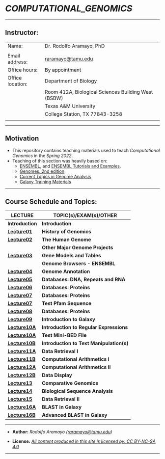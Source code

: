 # _**COMPUTATIONAL_GENOMICS**_

------------------------------------------------------------------------

## **Instructor:**

|                  |                                                     |
|------------------|-----------------------------------------------------|
| Name:            | Dr. Rodolfo Aramayo, PhD                            |
|                  |                                                     |
| Email address:   | raramayo@tamu.edu                                   |
| Office hours:    | By appointment                                      |
| Office location: | Department of Biology                               |
|                  | Room 412A, Biological Sciences Building West (BSBW) |
|                  | Texas A&M University                                |
|                  | College Station, TX 77843-3258                      |
|                  |                                                     |

------------------------------------------------------------------------

## Motivation

+ This repository contains teaching materials used to teach _Computational Genomics_ in the _Spring 2022_.
+ Teaching of this section was heavily based on:
  + [ENSEMBL](https://www.ensembl.org/index.html), and [ENSEMBL Tutorials and Examples](http://www.ensembl.org/info/website/tutorials/index.html).
  + [Genomes. 2nd edition](https://www.ncbi.nlm.nih.gov/books/NBK21134/)
  + [Current Topics in Genome Analysis](https://www.genome.gov/event-calendar/Current-Topics-in-Genome-Analysis)
  + [Galaxy Training Materials](https://training.galaxyproject.org/training-material/)

------------------------------------------------------------------------

## **Course Schedule and Topics:**

| **LECTURE**                                                                                   | **TOPIC(s)/EXAM(s)/OTHER**               |
|-----------------------------------------------------------------------------------------------|------------------------------------------|
| **Introduction**                                                                              | **Introduction**                         |
| **[Lecture01](https://github.com/raramayo/Computational_Genomics/blob/main/01Lecture.pdf)**   | **History of Genomics**                  |
| **[Lecture02](https://github.com/raramayo/Computational_Genomics/blob/main/02Lecture.pdf)**   | **The Human Genome**                     |
|                                                                                               | **Other Major Genome Projects**          |
| **[Lecture03](https://github.com/raramayo/Computational_Genomics/blob/main/03Lecture.pdf)**   | **Gene Models and Tables**               |
|                                                                                               | **Genome Browsers - ENSEMBL**            |
| **[Lecture04](https://github.com/raramayo/Computational_Genomics/blob/main/04Lecture.pdf)**   | **Genome Annotation**                    |
| **[Lecture05](https://github.com/raramayo/Computational_Genomics/blob/main/05Lecture.pdf)**   | **Databases: DNA, Repeats and RNA**      |
| **[Lecture06](https://github.com/raramayo/Computational_Genomics/blob/main/06Lecture.pdf)**   | **Databases: Proteins**                  |
| **[Lecture07](https://github.com/raramayo/Computational_Genomics/blob/main/07Lecture.pdf)**   | **Databases: Proteins**                  |
| **[Lecture07](https://github.com/raramayo/Computational_Genomics/blob/main/07Lecture.org)**   | **Test Pfam Sequence**                   |
| **[Lecture08](https://github.com/raramayo/Computational_Genomics/blob/main/08Lecture.pdf)**   | **Databases: Proteins**                  |
| **[Lecture09](https://github.com/raramayo/Computational_Genomics/blob/main/09Lecture.pdf)**   | **Introduction to Galaxy**               |
| **[Lecture10A](https://github.com/raramayo/Computational_Genomics/blob/main/10ALecture.pdf)** | **Introduction to Regular Expressions**  |
| **[Lecture10A](https://github.com/raramayo/Computational_Genomics/blob/main/10ALecture.org)** | **Test Mini-BED File**                   |
| **[Lecture10B](https://github.com/raramayo/Computational_Genomics/blob/main/10BLecture.pdf)** | **Introduction to Text Manipulation(s)** |
| **[Lecture11A](https://github.com/raramayo/Computational_Genomics/blob/main/11ALecture.pdf)** | **Data Retrieval I**                     |
| **[Lecture11B](https://github.com/raramayo/Computational_Genomics/blob/main/11BLecture.pdf)** | **Computational Arithmetics I**          |
| **[Lecture12A](https://github.com/raramayo/Computational_Genomics/blob/main/12ALecture.pdf)** | **Computational Arithmetics II**         |
| **[Lecture12B](https://github.com/raramayo/Computational_Genomics/blob/main/12BLecture.pdf)** | **Data Display**                         |
| **[Lecture13](https://github.com/raramayo/Computational_Genomics/blob/main/13Lecture.pdf)**   | **Comparative Genomics**                 |
| **[Lecture14](https://github.com/raramayo/Computational_Genomics/blob/main/14Lecture.pdf)**   | **Biological Sequence Analysis**         |
| **[Lecture15](https://github.com/raramayo/Computational_Genomics/blob/main/15Lecture.pdf)**   | **Data Retrieval II**                    |
| **[Lecture16A](https://github.com/raramayo/Computational_Genomics/blob/main/16ALecture.pdf)** | **BLAST in Galaxy**                      |
| **[Lecture16B](https://github.com/raramayo/Computational_Genomics/blob/main/16BLecture.pdf)** | **Advanced BLAST in Galaxy**             |

------------------------------------------------------------------------

+ **Author:** _Rodolfo Aramayo (raramayo@tamu.edu)_

+ **License:** _[All content produced in this site is licensed by: CC BY-NC-SA 4.0](http://creativecommons.org/licenses/by-nc-sa/4.0/)_

------------------------------------------------------------------------
